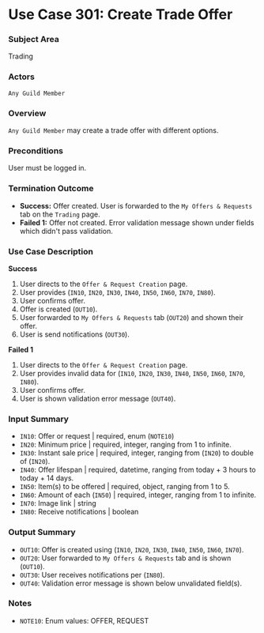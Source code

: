 # Use Case 301: Create Trade Offer

### Subject Area
Trading

### Actors
`Any Guild Member`

### Overview
`Any Guild Member` may create a trade offer with different options.

### Preconditions
User must be logged in.

### Termination Outcome
- **Success:** Offer created. User is forwarded to the `My Offers & Requests` tab on the `Trading` page.
- **Failed 1:** Offer not created. Error validation message shown under fields which didn't pass validation.

### Use Case Description
**Success**
1. User directs to the `Offer & Request Creation` page.
2. User provides (`IN10`, `IN20`, `IN30`, `IN40`, `IN50`, `IN60`, `IN70`, `IN80`).
3. User confirms offer.
4. Offer is created (`OUT10`).
5. User forwarded to `My Offers & Requests` tab (`OUT20`) and shown their offer.
6. User is send notifications (`OUT30`).

**Failed 1**
1. User directs to the `Offer & Request Creation` page.
2. User provides invalid data for (`IN10`, `IN20`, `IN30`, `IN40`, `IN50`, `IN60`, `IN70`, `IN80`).
3. User confirms offer.
4. User is shown validation error message (`OUT40`).

### Input Summary
- `IN10`: Offer or request				| required, enum (`NOTE10`)
- `IN20`: Minimum price 				| required, integer, ranging from 1 to infinite.
- `IN30`: Instant sale price 			| required, integer, ranging from (`IN20`) to double of (`IN20`).
- `IN40`: Offer lifespan 				| required, datetime, ranging from today + 3 hours to today + 14 days.
- `IN50`: Item(s) to be offered 		| required, object, ranging from 1 to 5.
- `IN60`: Amount of each (`IN50`) 		| required, integer, ranging from 1 to infinite.
- `IN70`: Image link					| string
- `IN80`: Receive notifications			| boolean

### Output Summary
- `OUT10`: Offer is created using (`IN10`, `IN20`, `IN30`, `IN40`, `IN50`, `IN60`, `IN70`).
- `OUT20`: User forwarded to `My Offers & Requests` tab and is shown (`OUT10`).
- `OUT30`: User receives notifications per (`IN80`).
- `OUT40`: Validation error message is shown below unvalidated field(s).

### Notes
- `NOTE10`: Enum values: OFFER, REQUEST